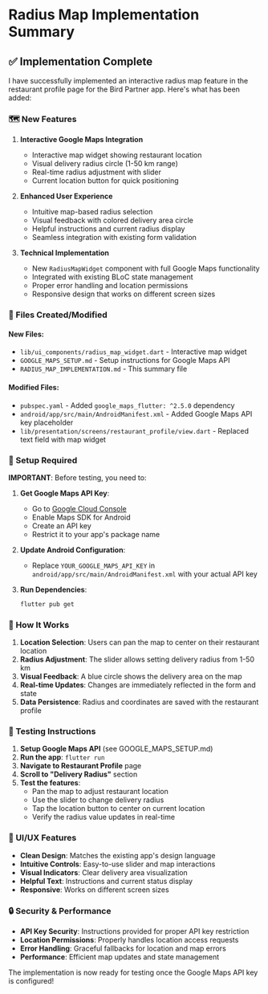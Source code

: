# Radius Map Implementation Summary

## ✅ Implementation Complete

I have successfully implemented an interactive radius map feature in the restaurant profile page for the Bird Partner app. Here's what has been added:

### 🗺️ New Features

1. **Interactive Google Maps Integration**
   - Interactive map widget showing restaurant location
   - Visual delivery radius circle (1-50 km range)
   - Real-time radius adjustment with slider
   - Current location button for quick positioning

2. **Enhanced User Experience**
   - Intuitive map-based radius selection
   - Visual feedback with colored delivery area circle
   - Helpful instructions and current radius display
   - Seamless integration with existing form validation

3. **Technical Implementation**
   - New `RadiusMapWidget` component with full Google Maps functionality
   - Integrated with existing BLoC state management
   - Proper error handling and location permissions
   - Responsive design that works on different screen sizes

### 📁 Files Created/Modified

#### New Files:
- `lib/ui_components/radius_map_widget.dart` - Interactive map widget
- `GOOGLE_MAPS_SETUP.md` - Setup instructions for Google Maps API
- `RADIUS_MAP_IMPLEMENTATION.md` - This summary file

#### Modified Files:
- `pubspec.yaml` - Added `google_maps_flutter: ^2.5.0` dependency
- `android/app/src/main/AndroidManifest.xml` - Added Google Maps API key placeholder
- `lib/presentation/screens/restaurant_profile/view.dart` - Replaced text field with map widget

### 🔧 Setup Required

**IMPORTANT**: Before testing, you need to:

1. **Get Google Maps API Key**:
   - Go to [Google Cloud Console](https://console.cloud.google.com/)
   - Enable Maps SDK for Android
   - Create an API key
   - Restrict it to your app's package name

2. **Update Android Configuration**:
   - Replace `YOUR_GOOGLE_MAPS_API_KEY` in `android/app/src/main/AndroidManifest.xml` with your actual API key

3. **Run Dependencies**:
   ```bash
   flutter pub get
   ```

### 🎯 How It Works

1. **Location Selection**: Users can pan the map to center on their restaurant location
2. **Radius Adjustment**: The slider allows setting delivery radius from 1-50 km
3. **Visual Feedback**: A blue circle shows the delivery area on the map
4. **Real-time Updates**: Changes are immediately reflected in the form and state
5. **Data Persistence**: Radius and coordinates are saved with the restaurant profile

### 🚀 Testing Instructions

1. **Setup Google Maps API** (see GOOGLE_MAPS_SETUP.md)
2. **Run the app**: `flutter run`
3. **Navigate to Restaurant Profile** page
4. **Scroll to "Delivery Radius"** section
5. **Test the features**:
   - Pan the map to adjust restaurant location
   - Use the slider to change delivery radius
   - Tap the location button to center on current location
   - Verify the radius value updates in real-time

### 🎨 UI/UX Features

- **Clean Design**: Matches the existing app's design language
- **Intuitive Controls**: Easy-to-use slider and map interactions
- **Visual Indicators**: Clear delivery area visualization
- **Helpful Text**: Instructions and current status display
- **Responsive**: Works on different screen sizes

### 🔒 Security & Performance

- **API Key Security**: Instructions provided for proper API key restriction
- **Location Permissions**: Properly handles location access requests
- **Error Handling**: Graceful fallbacks for location and map errors
- **Performance**: Efficient map updates and state management

The implementation is now ready for testing once the Google Maps API key is configured!
